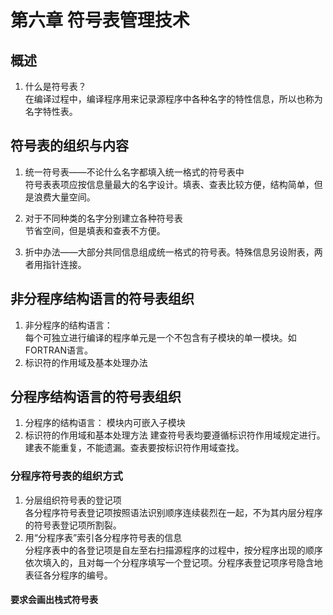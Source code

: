 # 第六章 符号表管理技术  

## 概述  

1. 什么是符号表？  
   在编译过程中，编译程序用来记录源程序中各种名字的特性信息，所以也称为名字特性表。  

## 符号表的组织与内容  

1. 统一符号表——不论什么名字都填入统一格式的符号表中  
   符号表表项应按信息量最大的名字设计。填表、查表比较方便，结构简单，但是浪费大量空间。  
2. 对于不同种类的名字分别建立各种符号表  
   节省空间，但是填表和查表不方便。  

3. 折中办法——大部分共同信息组成统一格式的符号表。特殊信息另设附表，两者用指针连接。  

## 非分程序结构语言的符号表组织  

1. 非分程序的结构语言：  
   每个可独立进行编译的程序单元是一个不包含有子模块的单一模块。如FORTRAN语言。  
2. 标识符的作用域及基本处理办法  

## 分程序结构语言的符号表组织  

1. 分程序的结构语言： 模块内可嵌入子模块  
2. 标识符的作用域和基本处理方法 
    建查符号表均要遵循标识符作用域规定进行。建表不能重复，不能遗漏。查表要按标识符作用域查找。  

### 分程序符号表的组织方式  

1. 分层组织符号表的登记项  
    各分程序符号表登记项按照语法识别顺序连续裴烈在一起，不为其内层分程序的符号表登记项所割裂。  
2. 用“分程序表”索引各分程序符号表的信息  
   分程序表中的各登记项是自左至右扫描源程序的过程中，按分程序出现的顺序依次填入的，且对每一个分程序填写一个登记项。分程序表登记项序号隐含地表征各分程序的编号。

#### 要求会画出栈式符号表  
